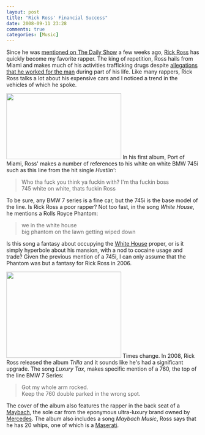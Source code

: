 ```yaml
---
layout: post
title: "Rick Ross' Financial Success"
date: 2008-09-11 23:28
comments: true
categories: [Music]
---
```

Since he was [mentioned on The Daily Show]() a few weeks ago, [Rick Ross](http://en.wikipedia.org/wiki/Rick_Ross_(rapper)) has quickly become my favorite rapper.  The king of repetition, Ross hails from Miami and makes much of his activities trafficking drugs despite [allegations that he worked for the man](http://www.thesmokinggun.com/archive/years/2008/0721081rickross1.html) during part of his life.  Like many rappers, Rick Ross talks a lot about his expensive cars and I noticed a trend in the vehicles of which he spoke.

<a href="http://dinomite.net/wp-content/uploads/2008/09/7series.jpg"><img src="http://dinomite.net/wp-content/uploads/2008/09/7series-300x172.jpg" alt="" title="BMW 7 Series" width="300" height="172" class="alignright size-medium wp-image-341" /></a>
In his first album, Port of Miami, Ross' makes a number of references to his white on white BMW 745i such as this line from the hit single *Hustlin'*:

<blockquote>
Who tha fuck you think ya fuckin with?  I'm tha fuckin boss<br>
745 white on white, thats fuckin Ross
</blockquote>

To be sure, any BMW 7 series is a fine car, but the 745i is the base model of the line.  Is Rick Ross a poor rapper?  Not too fast, in the song *White House*, he mentions a Rolls Royce Phantom:

<blockquote>
we in the white house<br>
big phantom on the lawn getting wiped down
</blockquote>

Is this song a fantasy about occupying the [White House](http://en.wikipedia.org/wiki/White_House) proper, or is it simply hyperbole about his mansion, with a nod to cocaine usage and trade?  Given the previous mention of a 745i, I can only assume that the Phantom was but a fantasy for Rick Ross in 2006.

<a href="http://dinomite.net/wp-content/uploads/2008/09/maybach-116.jpg"><img src="http://dinomite.net/wp-content/uploads/2008/09/maybach-116-300x225.jpg" alt="" title="Maybach" width="300" height="225" class="alignright size-medium wp-image-347" /></a>
Times change.  In 2008, Rick Ross released the album *Trilla* and it sounds like he's had a significant upgrade.  The song *Luxury Tax*, makes specific mention of a 760, the top of the line BMW 7 Series:

<blockquote>
Got my whole arm rocked.<br>
Keep the 760 double parked in the wrong spot.
</blockquote>

The cover of the album also features the rapper in the back seat of a [Maybach](http://en.wikipedia.org/wiki/Maybach_57_and_62), the sole car from the eponymous ultra-luxury brand owned by [Mercedes](http://en.wikipedia.org/wiki/Mercedes).  The album also includes a song *Maybach Music*, Ross says that he has 20 whips, one of which is a [Maserati](http://en.wikipedia.org/wiki/Maserati).
